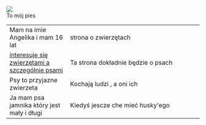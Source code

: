<html>

<head>

<title>Strona o mnie ;]</title>

</head>

<body>

<table width=800>

<tr>

<td width=200>Mam na imie Angelika i mam 16 lat</td><td width=600>strona o zwierzętach</td>

</tr>

<tr>

<td width=200><a href="#">interesuje się zwierzętami a szczególnie psami</a></td><td width=600>Ta strona dokładnie będzie o psach</td>

</tr>

<tr>

<td width=200>Psy to przyjazne zwierzeta</td><td width=600>Kochają ludzi , a oni ich</td>

</tr>

<tr>

<td width=200>Ja mam psa jamnika który jest mały i długi</td><td width=600>Kiedyś jescze che mieć husky'ego</td>

</tr>

</body>

</html>

<img src="azor.jpg"><br />To mój pies


